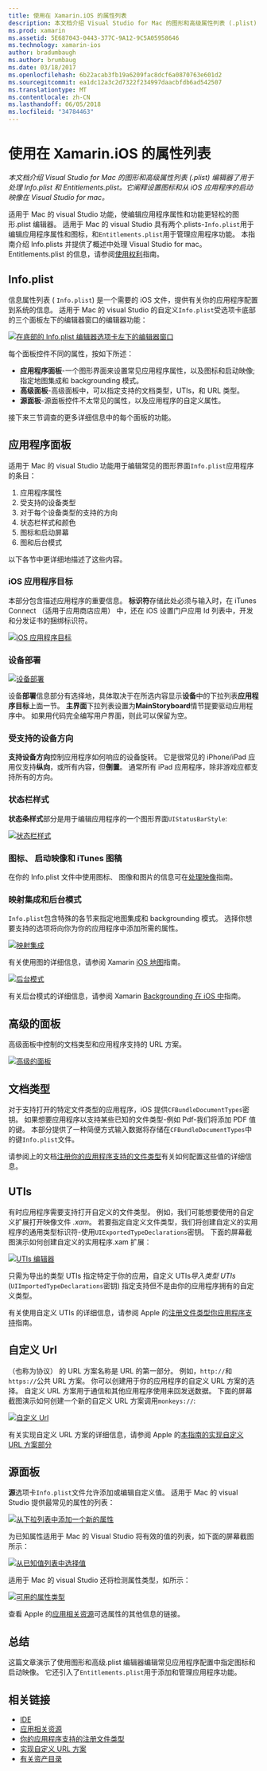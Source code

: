 ```yaml
---
title: 使用在 Xamarin.iOS 的属性列表
description: 本文档介绍 Visual Studio for Mac 的图形和高级属性列表 (.plist) 编辑器了用于处理 Info.plist 和 Entitlements.plist。 它阐释设置图标和从 iOS 应用程序的启动映像在 Visual Studio for mac。
ms.prod: xamarin
ms.assetid: 5E687043-0443-377C-9A12-9C5A05958646
ms.technology: xamarin-ios
author: bradumbaugh
ms.author: brumbaug
ms.date: 03/18/2017
ms.openlocfilehash: 6b22acab3fb19a6209fac8dcf6a0870763e601d2
ms.sourcegitcommit: ea1dc12a3c2d7322f234997daacbfdb6ad542507
ms.translationtype: MT
ms.contentlocale: zh-CN
ms.lasthandoff: 06/05/2018
ms.locfileid: "34784463"
---
```

# <a name="working-with-property-lists-in-xamarinios"></a>使用在 Xamarin.iOS 的属性列表

_本文档介绍 Visual Studio for Mac 的图形和高级属性列表 (.plist) 编辑器了用于处理 Info.plist 和 Entitlements.plist。它阐释设置图标和从 iOS 应用程序的启动映像在 Visual Studio for mac。_

适用于 Mac 的 visual Studio 功能，使编辑应用程序属性和功能更轻松的图形.plist 编辑器。 适用于 Mac 的 visual Studio 具有两个.plists-`Info.plist`用于编辑应用程序属性和图标，和`Entitlements.plist`用于管理应用程序功能。 本指南介绍 Info.plists 并提供了概述中处理 Visual Studio for mac。 Entitlements.plist 的信息，请参阅[使用权利](~/ios/deploy-test/provisioning/entitlements.md)指南。

## <a name="infoplist"></a>Info.plist

信息属性列表 ( `Info.plist`) 是一个需要的 iOS 文件，提供有关你的应用程序配置到系统的信息。 适用于 Mac 的 visual Studio 的自定义`Info.plist`受选项卡底部的三个面板左下的编辑器窗口的编辑器功能：

 [![](property-lists-images/tabs.png "在底部的 Info.plist 编辑器选项卡左下的编辑器窗口")](property-lists-images/tabs.png#lightbox)

每个面板控件不同的属性，按如下所述：

-  **应用程序面板**-一个图形界面来设置常见应用程序属性，以及图标和启动映像; 指定地图集成和 backgrounding 模式。
-  **高级面板**-高级面板中，可以指定支持的文档类型，UTIs，和 URL 类型。
-  **源面板**-源面板控件不太常见的属性，以及应用程序的自定义属性。


接下来三节调查的更多详细信息中的每个面板的功能。

## <a name="application-panel"></a>应用程序面板

适用于 Mac 的 visual Studio 功能用于编辑常见的图形界面`Info.plist`应用程序的条目：

1.  应用程序属性
1.  受支持的设备类型
1.  对于每个设备类型的支持的方向
1.  状态栏样式和颜色
1.  图标和启动屏幕
1.  图和后台模式


以下各节中更详细地描述了这些内容。

 <a name="iOS_Application_Target" />


### <a name="ios-application-target"></a>iOS 应用程序目标

本部分包含描述应用程序的重要信息。
**标识符**存储此处必须与输入时，在 iTunes Connect （适用于应用商店应用） 中，还在 iOS 设置门户应用 Id 列表中，开发和分发证书的捆绑标识符。

 [![](property-lists-images/image24.png "iOS 应用程序目标")](property-lists-images/image24.png#lightbox)

### <a name="device-deployment"></a>设备部署

 [![](property-lists-images/deployment.png "设备部署")](property-lists-images/deployment.png#lightbox)

设备**部署**信息部分有选择地，具体取决于在所选内容显示**设备**中的下拉列表**应用程序目标**上面一节。 **主界面**下拉列表设置为**MainStoryboard**情节提要驱动应用程序中。 如果用代码完全编写用户界面，则此可以保留为空。

### <a name="supported-device-orientations"></a>受支持的设备方向

 **支持设备方向**控制应用程序如何响应的设备旋转。 它是很常见的 iPhone/iPad 应用仅支持**纵向**，或所有内容，但**倒置**。 通常所有 iPad 应用程序，除非游戏应都支持所有的方向。

### <a name="status-bar-styles"></a>状态栏样式

**状态条样式**部分是用于编辑应用程序的一个图形界面`UIStatusBarStyle`:

 [![](property-lists-images/status.png "状态栏样式")](property-lists-images/status.png#lightbox)

 <a name="Icons" />


### <a name="icons-launch-images-and-itunes-artwork"></a>图标、 启动映像和 iTunes 图稿

在你的 Info.plist 文件中使用图标、 图像和图片的信息可在[处理映像](~/ios/app-fundamentals/images-icons/index.md)指南。




### <a name="maps-integration-and-background-modes"></a>映射集成和后台模式

`Info.plist`包含特殊的各节来指定地图集成和 backgrounding 模式。 选择你想要支持的选项将向你为你的应用程序中添加所需的属性。

 [![](property-lists-images/maps.png "映射集成")](property-lists-images/maps.png#lightbox)

有关使用图的详细信息，请参阅 Xamarin [iOS 地图](~/ios/user-interface/controls/ios-maps/index.md)指南。

 [![](property-lists-images/bging.png "后台模式")](property-lists-images/bging.png#lightbox)

有关后台模式的详细信息，请参阅 Xamarin [Backgrounding 在 iOS 中](~/ios/app-fundamentals/backgrounding/introduction-to-backgrounding-in-ios.md)指南。

## <a name="advanced-panel"></a>高级的面板

高级面板中控制的文档类型和应用程序支持的 URL 方案。

 [![](property-lists-images/image34.png "高级的面板")](property-lists-images/image34.png#lightbox)

 <a name="Document_Types" />


## <a name="document-types"></a>文档类型

对于支持打开的特定文件类型的应用程序，iOS 提供`CFBundleDocumentTypes`密钥。 如果想要应用程序以支持某些已知的文件类型-例如 Pdf-我们将添加 PDF 值的键。 本部分提供了一种简便方式输入数据将存储在`CFBundleDocumentTypes`中的键`Info.plist`文件。

请参阅上的文档[注册你的应用程序支持的文件类型](http://developer.apple.com/library/ios/#documentation/FileManagement/Conceptual/DocumentInteraction_TopicsForIOS/Articles/RegisteringtheFileTypesYourAppSupports.html)有关如何配置这些值的详细信息。

## <a name="utis"></a>UTIs

有时应用程序需要支持打开自定义的文件类型。 例如，我们可能想要使用的自定义扩展打开映像文件 *.xam*。 若要指定自定义文件类型，我们将创建自定义的实用程序的通用类型标识符-使用`UIExportedTypeDeclarations`密钥。 下面的屏幕截图演示如何创建自定义的实用程序.xam 扩展：

 [![](property-lists-images/uti.png "UTIs 编辑器")](property-lists-images/uti.png#lightbox)

只需为导出的类型 UTIs 指定特定于你的应用，自定义 UTIs*导入类型 UTIs* (`UIImportedTypeDeclarations`密钥) 指定支持但不是由你的应用程序拥有的自定义类型。

有关使用自定义 UTIs 的详细信息，请参阅 Apple 的[注册文件类型你应用程序支持](https://developer.apple.com/library/ios/documentation/FileManagement/Conceptual/understanding_utis/understand_utis_declare/understand_utis_declare.html#//apple_ref/doc/uid/TP40001319-CH204-SW1)指南。

## <a name="custom-urls"></a>自定义 Url

（也称为协议） 的 URL 方案名称是 URL 的第一部分。 例如，`http://`和`https://`公共 URL 方案。 你可以创建用于你的应用程序的自定义 URL 方案的选择。 自定义 URL 方案用于通信和其他应用程序使用来回发送数据。 下面的屏幕截图演示如何创建一个新的自定义 URL 方案调用`monkeys://`:

 [![](property-lists-images/url.png "自定义 Url")](property-lists-images/url.png#lightbox)



有关实现自定义 URL 方案的详细信息，请参阅 Apple 的[本指南的实现自定义 URL 方案部分](https://developer.apple.com/library/ios/documentation/iPhone/Conceptual/iPhoneOSProgrammingGuide/AdvancedAppTricks/AdvancedAppTricks.html)

## <a name="source-panel"></a>源面板

**源**选项卡`Info.plist`文件允许添加或编辑自定义值。 适用于 Mac 的 visual Studio 提供最常见的属性的列表：

 [![](property-lists-images/image31.png "从下拉列表中添加一个新的属性")](property-lists-images/image31.png#lightbox)

为已知属性适用于 Mac 的 Visual Studio 将有效的值的列表，如下面的屏幕截图所示：

 [![](property-lists-images/image32.png "从已知值列表中选择值")](property-lists-images/image32.png#lightbox)

适用于 Mac 的 visual Studio 还将检测属性类型，如所示：

 [![](property-lists-images/image33.png "可用的属性类型")](property-lists-images/image33.png#lightbox)

查看 Apple 的[应用相关资源](http://developer.apple.com/library/ios/#DOCUMENTATION/iPhone/Conceptual/iPhoneOSProgrammingGuide/App-RelatedResources/App-RelatedResources.html)可选属性的其他信息的链接。

 <a name="Entitlements" />

## <a name="summary"></a>总结

这篇文章演示了使用图形和高级.plist 编辑器编辑常见应用程序配置中指定图标和启动映像。 它还引入了`Entitlements.plist`用于添加和管理应用程序功能。


## <a name="related-links"></a>相关链接

- [IDE](https://developer.xamarin.com/recipes/cross-platform/ide)
- [应用相关资源](http://developer.apple.com/library/ios/#DOCUMENTATION/iPhone/Conceptual/iPhoneOSProgrammingGuide/App-RelatedResources/App-RelatedResources.html)
- [你的应用程序支持的注册文件类型](http://developer.apple.com/library/ios/#documentation/FileManagement/Conceptual/DocumentInteraction_TopicsForIOS/Articles/RegisteringtheFileTypesYourAppSupports.html)
- [实现自定义 URL 方案](https://developer.apple.com/library/ios/documentation/iPhone/Conceptual/iPhoneOSProgrammingGuide/AdvancedAppTricks/AdvancedAppTricks.html)
- [有关资产目录](https://developer.apple.com/library/ioshttps://developer.xamarin.com/recipes/xcode_help-image_catalog-1.0/Recipe.html)
